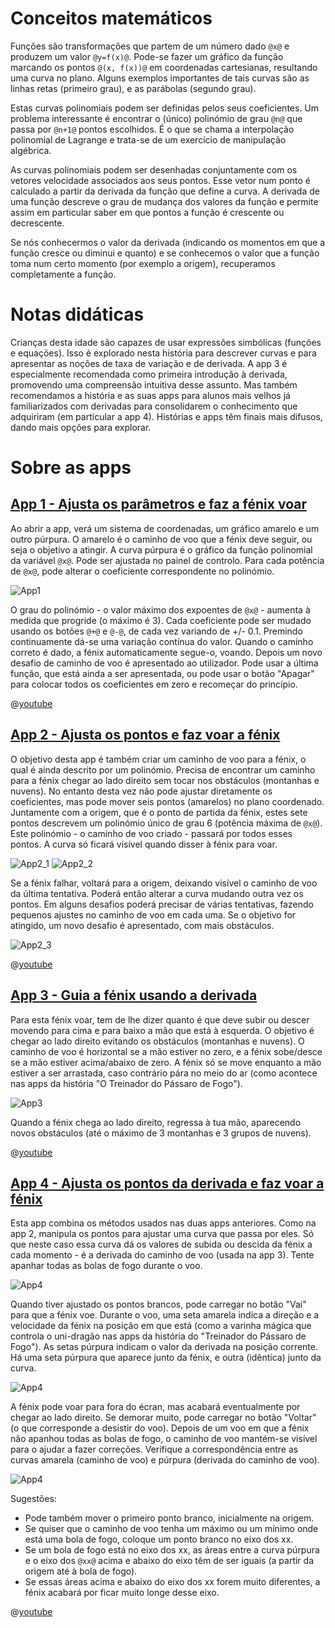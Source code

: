 # Conceitos matemáticos
Funções são transformações que partem de um número dado `@x@` e produzem um valor `@y=f(x)@`. Pode-se fazer um gráfico da função marcando os pontos `@(x, f(x))@` em coordenadas cartesianas, resultando uma curva no plano. Alguns exemplos importantes de tais curvas são as linhas retas (primeiro grau), e as parábolas (segundo grau).

Estas curvas polinomiais podem ser definidas pelos seus coeficientes. Um problema interessante é encontrar o (único) polinómio de grau `@n@` que passa por `@n+1@` pontos escolhidos. É o que se chama a interpolação polinomial de Lagrange e trata-se de um exercício de manipulação algébrica.

As curvas polinomiais podem ser desenhadas conjuntamente com os vetores velocidade associados aos seus pontos. Esse vetor num ponto é calculado a partir da derivada da função que define a curva. A derivada de uma função descreve o grau de mudança dos valores da função e permite assim em particular saber em que pontos a função é crescente ou decrescente.

Se nós conhecermos o valor da derivada (indicando os momentos em que a função cresce ou diminui e quanto)  e se conhecemos o valor que a função toma num certo momento (por exemplo a origem), recuperamos completamente a função.

# Notas didáticas
Crianças desta idade são capazes de usar expressões simbólicas (funções e equações). Isso é explorado nesta história para descrever curvas e para apresentar as noções de taxa de variação e de derivada. A app 3 é especialmente recomendada como primeira introdução à derivada, promovendo uma compreensão intuitiva desse assunto. Mas também recomendamos a história e as suas apps para alunos mais velhos já familiarizados com derivadas para consolidarem o conhecimento que adquiriram (em particular a app 4). Histórias e apps têm finais mais difusos, dando mais opções para explorar.

# Sobre as apps

## [App 1 - Ajusta os parâmetros e faz a fénix voar]($HUB_URL/pt/apps/?appNumber=0&story=fire-3)

Ao abrir a app, verá um sistema de coordenadas, um gráfico amarelo e um outro púrpura. O amarelo é o caminho de voo que a fénix deve seguir, ou seja o objetivo a atingir. A curva púrpura é o gráfico da função polinomial da variável `@x@`. Pode ser ajustada no painel de controlo. Para cada potência de `@x@`, pode alterar o coeficiente correspondente no polinómio.

![App1](/stories/fire-3/img/_align-center_/app1-pt.png)

O grau do polinómio - o valor máximo dos expoentes de `@x@` - aumenta à medida que progride (o máximo é 3). Cada coeficiente pode ser mudado usando os botões `@+@` e `@-@`, de cada vez variando de +/- 0.1. Premindo continuamente dá-se uma variação contínua do valor. Quando o caminho correto é dado, a fénix automaticamente segue-o, voando. Depois um novo desafio de caminho de voo é apresentado ao utilizador. Pode usar a última função, que está ainda a ser apresentada, ou pode usar o botão "Apagar" para colocar todos os coeficientes em zero e recomeçar do princípio.

@[youtube](Vgkz6XrMVIM?_align-center_)

## [App 2 - Ajusta os pontos e faz voar a fénix]($HUB_URL/pt/apps/?appNumber=1&story=fire-3)

O objetivo desta app é também criar um caminho de voo para a fénix, o qual é ainda descrito por um polinómio. Precisa de encontrar um caminho para a fénix chegar ao lado direito sem tocar nos obstáculos (montanhas e nuvens). No entanto desta vez não pode ajustar diretamente os coeficientes, mas pode mover seis pontos (amarelos) no plano coordenado. Juntamente com a origem, que é o ponto de partida da fénix, estes sete pontos descrevem um polinómio único de grau 6 (potência máxima de `@x@`). Este polinómio - o caminho de voo criado - passará por todos esses pontos. A curva só ficará visível quando disser à fénix para voar.

![App2_1](/stories/fire-3/img/2_1.png)
![App2_2](/stories/fire-3/img/2_2.png)

Se a fénix falhar, voltará para a origem, deixando visível o caminho de voo da última tentativa. Poderá então alterar a curva mudando outra vez os pontos. Em alguns desafios poderá precisar de várias tentativas, fazendo pequenos ajustes no caminho de voo em cada uma. Se o objetivo for atingido, um novo desafio é apresentado, com mais obstáculos.

![App2_3](/stories/fire-3/img/_align-center_/2_3.png)

@[youtube](4tz4YHZZWYY?_align-center_)

## [App 3 - Guia a fénix usando a derivada]($HUB_URL/pt/apps/?appNumber=2&story=fire-3)

Para esta fénix voar, tem de lhe dizer quanto é que deve subir ou descer movendo para cima e para baixo a mão que está à esquerda. O objetivo é chegar ao lado direito evitando os obstáculos (montanhas e nuvens). O caminho de voo é horizontal se a mão estiver no zero, e a fénix sobe/desce se a mão estiver acima/abaixo de zero. A fénix só se move enquanto a mão estiver a ser arrastada, caso contrário pára no meio do ar (como acontece nas apps da história "O Treinador do Pássaro de Fogo").

![App3](/stories/fire-3/img/_align-center_/3.png)

Quando a fénix chega ao lado direito, regressa à tua mão, aparecendo novos obstáculos (até o máximo de 3 montanhas e 3 grupos de nuvens).

@[youtube](xu9rp0zH3vQ?_align-center_)

## [App 4 - Ajusta os pontos da derivada e faz voar a fénix]($HUB_URL/pt/apps/?appNumber=3&story=fire-3)

Esta app combina os métodos usados nas duas apps anteriores. Como na app 2, manipula os pontos para ajustar uma curva que passa por eles. Só que neste caso essa curva dá os valores de subida ou descida da fénix a cada momento - é a derivada do caminho de voo (usada na app 3). Tente apanhar todas as bolas de fogo durante o voo.

![App4](/stories/fire-3/img/_align-center_/4_1.png)

Quando tiver ajustado os pontos brancos, pode carregar no botão "Vai" para que a fénix voe. Durante o voo, uma seta amarela indica a direção e a velocidade da fénix na posição em que está (como a varinha mágica que controla o uni-dragão nas apps da história do "Treinador do Pássaro de Fogo"). As setas púrpura indicam o valor da derivada na posição corrente. Há uma seta púrpura que aparece junto da fénix, e outra (idêntica) junto da curva.

![App4](/stories/fire-3/img/_align-center_/4_2-pt.png)

A fénix pode voar para fora do écran, mas acabará eventualmente por chegar ao lado direito. Se demorar muito, pode carregar no botão "Voltar" (o que corresponde a desistir do voo). Depois de um voo em que a fénix não apanhou todas as bolas de fogo, o caminho de voo mantém-se visível para o ajudar a fazer correções. Verifique a correspondência entre as curvas amarela (caminho de voo) e púrpura (derivada do caminho de voo).

![App4](/stories/fire-3/img/_align-center_/4_3.png)

Sugestões:
* Pode também mover o primeiro ponto branco, inicialmente na origem.
* Se quiser que o caminho de voo tenha um máximo ou um mínimo onde está uma bola de fogo, coloque um ponto branco no eixo dos xx.
* Se um bola de fogo está  no eixo dos xx, as áreas entre a curva púrpura e o eixo dos `@xx@` acima e abaixo do eixo têm de ser iguais (a partir da origem até à bola de fogo).
* Se essas áreas acima e abaixo do eixo dos xx forem muito diferentes, a fénix acabará por ficar muito longe desse eixo.

@[youtube](-z5_LG3fgTY?_align-center_)


